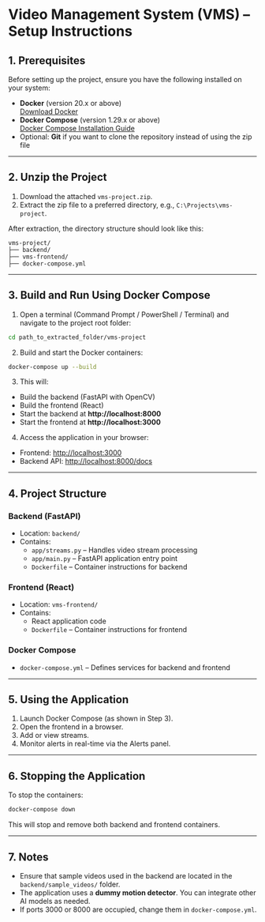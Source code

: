 # Video Management System (VMS) – Setup Instructions

## 1. Prerequisites

Before setting up the project, ensure you have the following installed on your system:

- **Docker** (version 20.x or above)  
  [Download Docker](https://www.docker.com/get-started)
- **Docker Compose** (version 1.29.x or above)  
  [Docker Compose Installation Guide](https://docs.docker.com/compose/install/)
- Optional: **Git** if you want to clone the repository instead of using the zip file

---

## 2. Unzip the Project

1. Download the attached `vms-project.zip`.
2. Extract the zip file to a preferred directory, e.g., `C:\Projects\vms-project`.

After extraction, the directory structure should look like this:

```
vms-project/
├── backend/
├── vms-frontend/
├── docker-compose.yml
```

---

## 3. Build and Run Using Docker Compose

1. Open a terminal (Command Prompt / PowerShell / Terminal) and navigate to the project root folder:

```bash
cd path_to_extracted_folder/vms-project
```

2. Build and start the Docker containers:

```bash
docker-compose up --build
```

3. This will:

- Build the backend (FastAPI with OpenCV)
- Build the frontend (React)
- Start the backend at **http://localhost:8000**
- Start the frontend at **http://localhost:3000**

4. Access the application in your browser:

- Frontend: [http://localhost:3000](http://localhost:3000)
- Backend API: [http://localhost:8000/docs](http://localhost:8000/docs)

---

## 4. Project Structure

### Backend (FastAPI)
- Location: `backend/`
- Contains:
  - `app/streams.py` – Handles video stream processing
  - `app/main.py` – FastAPI application entry point
  - `Dockerfile` – Container instructions for backend

### Frontend (React)
- Location: `vms-frontend/`
- Contains:
  - React application code
  - `Dockerfile` – Container instructions for frontend

### Docker Compose
- `docker-compose.yml` – Defines services for backend and frontend

---

## 5. Using the Application

1. Launch Docker Compose (as shown in Step 3).
2. Open the frontend in a browser.
3. Add or view streams.
4. Monitor alerts in real-time via the Alerts panel.

---

## 6. Stopping the Application

To stop the containers:

```bash
docker-compose down
```

This will stop and remove both backend and frontend containers.

---

## 7. Notes

- Ensure that sample videos used in the backend are located in the `backend/sample_videos/` folder.
- The application uses a **dummy motion detector**. You can integrate other AI models as needed.
- If ports 3000 or 8000 are occupied, change them in `docker-compose.yml`.

